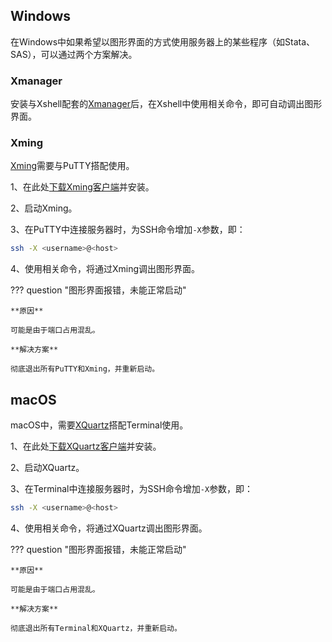 ## Windows

在Windows中如果希望以图形界面的方式使用服务器上的某些程序（如Stata、SAS），可以通过两个方案解决。

### Xmanager

安装与Xshell配套的[Xmanager](https://www.netsarang.com)后，在Xshell中使用相关命令，即可自动调出图形界面。

### Xming

[Xming](https://en.wikipedia.org/wiki/Xming)需要与PuTTY搭配使用。

1、在此处[下载Xming客户端](https://sourceforge.net/projects/xming/)并安装。

2、启动Xming。

3、在PuTTY中连接服务器时，为SSH命令增加`-X`参数，即：

```bash
ssh -X <username>@<host>
```

4、使用相关命令，将通过Xming调出图形界面。

??? question "图形界面报错，未能正常启动"

	**原因**
	
	可能是由于端口占用混乱。
	
	**解决方案**
	
	彻底退出所有PuTTY和Xming，并重新启动。

## macOS

macOS中，需要[XQuartz](https://en.wikipedia.org/wiki/XQuartz)搭配Terminal使用。

1、在此处[下载XQuartz客户端](https://www.xquartz.org/)并安装。

2、启动XQuartz。

3、在Terminal中连接服务器时，为SSH命令增加`-X`参数，即：

```bash
ssh -X <username>@<host>
```

4、使用相关命令，将通过XQuartz调出图形界面。

??? question "图形界面报错，未能正常启动"

	**原因**
	
	可能是由于端口占用混乱。
	
	**解决方案**
	
	彻底退出所有Terminal和XQuartz，并重新启动。